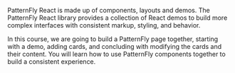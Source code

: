 PatternFly React is made up of components, layouts and demos. The PatternFly React library provides a collection of React demos to build more complex interfaces with consistent markup, styling, and behavior. 

In this course, we are going to build a PatternFly page together, starting with a demo, adding cards, and concluding with modifying the cards and their content. You will learn how to use PatternFly components together to build a consistent experience.